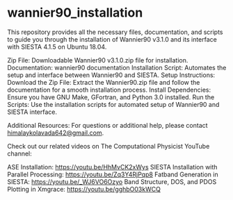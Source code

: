 # wannier90_installation
This repository provides all the necessary files, documentation, and scripts to guide you through the installation of Wannier90 v3.1.0 and its interface with SIESTA 4.1.5 on Ubuntu 18.04.

Zip File: Downloadable Wannier90 v3.1.0.zip file for installation.
Documentation: wannier90 documentation
Installation Script: Automates the setup and interface between Wannier90 and SIESTA.
Setup Instructions:
Download the Zip File: Extract the Wannier90.zip file and follow the documentation for a smooth installation process.
Install Dependencies: Ensure you have GNU Make, GFortran, and Python 3.0 installed.
Run the Scripts: Use the installation scripts for automated setup of Wannier90 and SIESTA interface.

Additional Resources:
For questions or additional help, please contact himalaykolavada642@gmail.com.

Check out our related videos on The Computational Physicist YouTube channel:

ASE Installation: https://youtu.be/HhMvCK2xWys
SIESTA Installation with Parallel Processing: https://youtu.be/Zq3Y4RjPqp8
Fatband Generation in SIESTA: https://youtu.be/_WJ6VO6Ozyo
Band Structure, DOS, and PDOS Plotting in Xmgrace: https://youtu.be/gghbO03kWCQ
